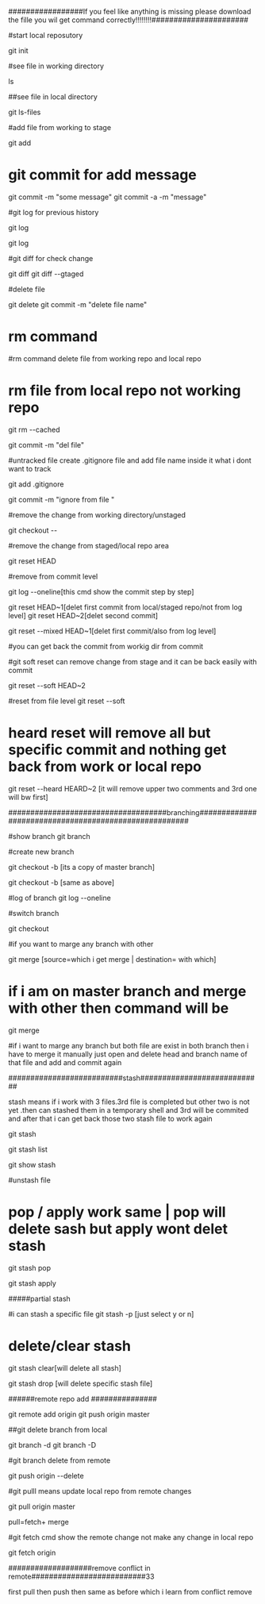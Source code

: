 #################If you feel like anything is missing please download the fille you wil get command correctly!!!!!!!!######################


#start local reposutory

git init

#see file in working directory

ls

##see file in local directory

git ls-files

#add file from working to stage 

git add <file name>

# git commit for add message

git commit -m "some message"
git commit -a -m "message"

#git log for previous history

git log <file name>

git log

#git diff for check change

git diff <file name>
git diff --gtaged <filename>

#delete file 

git delete <file name>
git commit -m "delete file name"

# rm command
#rm command delete file from working repo  and local repo
# rm file from local repo not working repo

git rm --cached <file name>
  
git commit -m "del file"

#untracked file
create .gitignore file and add file name inside it what i dont want to track

git add .gitignore

git commit -m "ignore from file <file name>"
  

#remove the change from working directory/unstaged

git checkout -- <filename>
  

#remove the change from staged/local repo area

git reset HEAD  <file name>
  

#remove from commit level

git log --oneline[this cmd show the commit step by step]

git reset HEAD~1[delet first commit from local/staged  repo/not from log level]
git reset HEAD~2[delet  second commit]

git reset --mixed  HEAD~1[delet first commit/also from log level]

#you can get back the commit from workig dir from commit


#git soft reset can remove change from stage and it can be back easily with commit

git reset --soft HEAD~2

#reset from file level
git reset --soft <filename>

# heard reset will remove all but specific commit and nothing get back from work or local repo
git reset --heard HEARD~2 [it will remove upper two comments and 3rd one will bw first]



####################################branching######################################################

#show branch
git branch

#create new branch

git checkout -b <branch name>[its a copy of master branch]

git checkout -b <new branch> <master branch>[same as above]


#log of branch
git log --oneline <branch name>

#switch branch

git checkout <branchname>

#if you want to marge any branch with other

git merge <source branch> <destination branch>[source=which i get merge | destination= with which]

# if i am on master branch and merge with other then command will be

git merge <branch what i want to marge>

#if i want to marge any branch but both file are exist in both branch then i have to merge it manually
just open and delete head and branch name of that file and add and commit again



##########################stash############################

stash means if i work with 3 files.3rd file is completed but other two is not yet .then can stashed them in a temporary shell and 3rd will be commited and after that i can get back those two stash file to work again

git stash

git stash list

git show stash

#unstash file
# pop / apply work same | pop will delete sash but apply wont delet stash
git stash pop <stash number>

git stash apply  <stash number>

#####partial stash

#i can stash a specific file 
git stash -p [just select y or n]

# delete/clear stash

git stash clear[will delete all stash]

git stash drop <stash id>[will delete specific stash file]

######remote repo add ###############

git remote add origin <repo link>
git push origin master

##git delete branch from local

git branch -d <branch name>
git branch -D <branch name>

#git branch delete from remote

git push origin --delete <branch name>

#git pulll means update local repo from remote changes

git pull origin master

pull=fetch+ merge

#git fetch cmd show the remote change not make any change in local repo

git fetch  origin 

###################remove conflict in remote##########################33

first pull then push
then same as before which i learn from conflict remove




























































